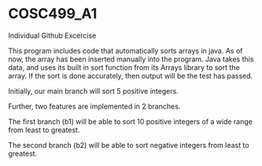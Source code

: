 # COSC499_A1
Individual Github Excercise

This program includes code that automatically sorts arrays in java. As of now, the  array has been inserted manually into the program. Java takes this data, and uses its built in sort function from its Arrays library to sort the array. If the sort is done accurately, then output will be the test has passed.

Initially, our main branch will sort 5 positive integers. 

Further, two features are implemented in 2 branches. 

The first branch (b1) will be able to sort 10 positive integers of a wide range from least to greatest. 

The second branch (b2) will be able to sort negative integers from least to greatest. 
